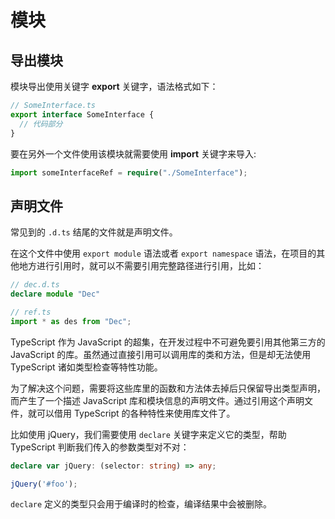 # 模块

## 导出模块

模块导出使用关键字 **export** 关键字，语法格式如下：

```typescript
// SomeInterface.ts 
export interface SomeInterface {
  // 代码部分
}
```

要在另外一个文件使用该模块就需要使用 **import** 关键字来导入:

```typescript
import someInterfaceRef = require("./SomeInterface");
```

## 声明文件

常见到的 `.d.ts` 结尾的文件就是声明文件。

在这个文件中使用 `export module` 语法或者 `export namespace` 语法，在项目的其他地方进行引用时，就可以不需要引用完整路径进行引用，比如：

```typescript
// dec.d.ts
declare module "Dec"
```

```typescript
// ref.ts
import * as des from "Dec";
```

TypeScript 作为 JavaScript 的超集，在开发过程中不可避免要引用其他第三方的 JavaScript 的库。虽然通过直接引用可以调用库的类和方法，但是却无法使用TypeScript 诸如类型检查等特性功能。

为了解决这个问题，需要将这些库里的函数和方法体去掉后只保留导出类型声明，而产生了一个描述 JavaScript 库和模块信息的声明文件。通过引用这个声明文件，就可以借用 TypeScript 的各种特性来使用库文件了。

比如使用 jQuery，我们需要使用 `declare` 关键字来定义它的类型，帮助 TypeScript 判断我们传入的参数类型对不对：

```typescript
declare var jQuery: (selector: string) => any;

jQuery('#foo');
```

`declare` 定义的类型只会用于编译时的检查，编译结果中会被删除。

